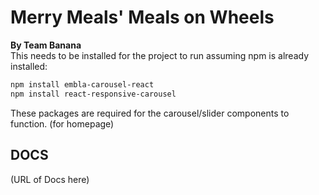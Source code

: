 # Merry Meals' Meals on Wheels
**By Team Banana**
<br>
This needs to be installed for the project to run assuming npm is already installed:

```bash
npm install embla-carousel-react
npm install react-responsive-carousel
```
These packages are required for the carousel/slider components to function. (for homepage)

## DOCS
(URL of Docs here)
